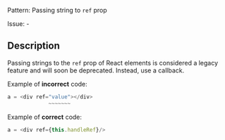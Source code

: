 Pattern: Passing string to `ref` prop

Issue: -

## Description

Passing strings to the `ref` prop of React elements is considered a legacy feature and will soon be deprecated. Instead, use a callback.

Example of **incorrect** code:

```ts
a = <div ref="value"></div>
             ~~~~~~~
```

Example of **correct** code:

```ts
a = <div ref={this.handleRef}/>
```